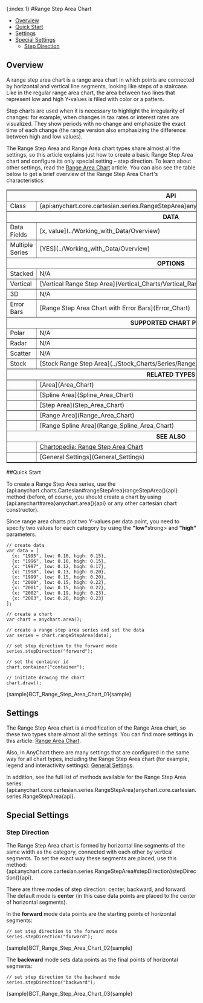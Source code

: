 {:index 1}
#Range Step Area Chart

* [Overview](#overview)
* [Quick Start](#quick_start)
* [Settings](#settings)
* [Special Settings](#special_settings)
  * [Step Direction](#step_direction)

## Overview

A range step area chart is a range area chart in which points are connected by horizontal and vertical line segments, looking like steps of a staircase. Like in the regular range area chart, the area between two lines that represent low and high Y-values is filled with color or a pattern.

Step charts are used when it is necessary to highlight the irregularity of changes: for example, when changes in tax rates or interest rates are visualized. They show periods with no change and emphasize the exact time of each change (the range version also emphasizing the difference between high and low values).

The Range Step Area and Range Area chart types share almost all the settings, so this article explains just how to create a basic Range Step Area chart and configure its only special setting – step direction. To learn about other settings, read the [Range Area Chart](Range_Area_Chart) article. You can also see the table below to get a brief overview of the Range Step Area Chart's characteristics:

<table border="1" class="seriesTABLE">
<tr><th colspan=2>API</th></tr>
<tr><td>Class</td><td>{api:anychart.core.cartesian.series.RangeStepArea}anychart.core.cartesian.series.RangeStepArea{api}</td></tr>
<tr><th colspan=2>DATA</th></tr>
<tr><td>Data Fields</td><td>[x, value](../Working_with_Data/Overview)</td></tr>
<tr><td>Multiple Series</td><td>[YES](../Working_with_Data/Overview)</td></tr>
<tr><th colspan=2>OPTIONS</th></tr>
<tr><td>Stacked</td><td>N/A</td></tr>
<tr><td>Vertical</td><td>[Vertical Range Step Area](Vertical_Charts/Vertical_Range_Step_Area_Chart)</td></tr>
<tr><td>3D</td><td>N/A</td></tr>
<tr><td>Error Bars</td><td>[Range Step Area Chart with Error Bars](Error_Chart)</td></tr>
<tr><th colspan=2>SUPPORTED CHART PLOTS</th></tr>
<tr><td>Polar</td><td>N/A</td></tr>
<tr><td>Radar</td><td>N/A</td></tr>
<tr><td>Scatter</td><td>N/A</td></tr>
<tr><td>Stock</td><td>[Stock Range Step Area](../Stock_Charts/Series/Range_Step_Area)</td></tr>
<tr><th colspan=2>RELATED TYPES</th></tr>
<tr><td></td><td>[Area](Area_Chart)</td></tr>
<tr><td></td><td>[Spline Area](Spline_Area_Chart)</td></tr>
<tr><td></td><td>[Step Area](Step_Area_Chart)</td></tr>
<tr><td></td><td>[Range Area](Range_Area_Chart)</td></tr>
<tr><td></td><td>[Range Spline Area](Range_Spline_Area_Chart)</td></tr>
<tr><th colspan=2>SEE ALSO</th></tr>
<tr><td></td><td><a href="http://www.anychart.com/chartopedia/chart-types/range-steplinearea-chart/" target="_blank">Chartopedia: Range Step Area Chart</a></td></tr>
<tr><td></td><td>[General Settings](General_Settings)</td></tr>
</table>

##Quick Start

To create a Range Step Area series, use the {api:anychart.charts.Cartesian#rangeStepArea}rangeStepArea(){api} method (before, of course, you should create a chart by using {api:anychart#area}anychart.area(){api} or any other cartesian chart constructor).

Since range area charts plot two Y-values per data point, you need to specify two values for each category by using the <strong>"low"</strong>strong> and <strong>"high"</strong> parameters.

```
// create data
var data = [
  {x: "1995", low: 0.10, high: 0.15},
  {x: "1996", low: 0.10, high: 0.15},
  {x: "1997", low: 0.12, high: 0.17},
  {x: "1998", low: 0.13, high: 0.20},
  {x: "1999", low: 0.15, high: 0.20},
  {x: "2000", low: 0.15, high: 0.22},
  {x: "2001", low: 0.15, high: 0.22},
  {x: "2002", low: 0.19, high: 0.23},
  {x: "2003", low: 0.20, high: 0.23}
];

// create a chart
var chart = anychart.area();

// create a range step area series and set the data
var series = chart.rangeStepArea(data);

// set step direction to the forward mode
series.stepDirection("forward");

// set the container id
chart.container("container");

// initiate drawing the chart
chart.draw();
```

{sample}BCT\_Range\_Step\_Area\_Chart\_01{sample}

## Settings

The Range Step Area chart is a modification of the Range Area chart, so these two types share almost all the settings. You can find more settings in this article: [Range Area Chart](Range_Area_Chart).

Also, in AnyChart there are many settings that are configured in the same way for all chart types, including the Range Step Area chart (for example, legend and interactivity settings): [General Settings](General_Settings).

In addition, see the full list of methods available for the Range Step Area series: {api:anychart.core.cartesian.series.RangeStepArea}anychart.core.cartesian.series.RangeStepArea{api}.

## Special Settings 

### Step Direction

The Range Step Area chart is formed by horizontal line segments of the same width as the category, connected with each other by vertical segments. To set the exact way these segments are placed, use this method: {api:anychart.core.cartesian.series.RangeStepArea#stepDirection}stepDirection(){api}.

There are three modes of step direction: center, backward, and forward. The default mode is <strong>center</strong> (in this case data points are placed to the center of horizontal segments).

In the <strong>forward</strong> mode data points are the starting points of horizontal segments:  

```
// set step direction to the forward mode
series.stepDirection("forward");
```

{sample}BCT\_Range\_Step\_Area\_Chart\_02{sample}

The <strong>backward</strong> mode sets data points as the final points of horizontal segments: 

```
// set step direction to the backward mode
series.stepDirection("backward");
```

{sample}BCT\_Range\_Step\_Area\_Chart\_03{sample}
